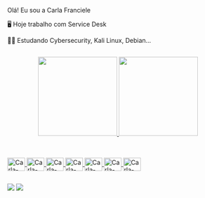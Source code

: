 Olá! Eu sou a Carla Franciele 

🖥 Hoje trabalho com Service Desk

👩‍💻 Estudando Cybersecurity, Kali Linux, Debian...


##
<div align="center">
  <a href="https://github.com/cfsilva3">
  <img height="180em" src="https://github-readme-stats.vercel.app/api?username=cfsilva3&show_icons=true&theme=midnight-purple&include_all_commits=true&count_private=true"/>
  <img height="180em" src="https://github-readme-stats.vercel.app/api/top-langs/?username=cfsilva3&layout=compact&langs_count=7&theme=midnight-purple"/>
</div>

##

<div style="display: inline_block"><br>
  <img align="center" alt="Carla-Linux" height="30" width="40" src="https://cdn.jsdelivr.net/gh/devicons/devicon/icons/linux/linux-original.svg" />
  <img align="center" alt="Carla-Azure" height="30" width="40" src="https://cdn.jsdelivr.net/gh/devicons/devicon/icons/azure/azure-original.svg" />
  <img align="center" alt="Carla-Vsual" height="30" width="40" src="https://cdn.jsdelivr.net/gh/devicons/devicon/icons/visualstudio/visualstudio-plain.svg" />
  <img align="center" alt="Carla-HTML" height="30" width="40" src="https://cdn.jsdelivr.net/gh/devicons/devicon/icons/html5/html5-original.svg" />
  <img align="center" alt="Carla-Oracle" height="30" width="40" src="https://cdn.jsdelivr.net/gh/devicons/devicon/icons/oracle/oracle-original.svg" />
  <img align="center" alt="Carla-Css" height="30" width="40" src="https://cdn.jsdelivr.net/gh/devicons/devicon/icons/css3/css3-original.svg" />
  <img align="center" alt="Carla-Jira" height="30" width="40" src="https://cdn.jsdelivr.net/gh/devicons/devicon/icons/jira/jira-original-wordmark.svg" />

 
</div>

##

<div> 
  <a href = "mailto:carla48228@gmail.com"><img src="https://img.shields.io/badge/-Gmail-%23333?style=for-the-badge&logo=gmail&logoColor=white" target="_blank"></a>
  <a href="https://www.linkedin.com/in/carla-franciele-silva-2a23731aa/" target="_blank"><img src="https://img.shields.io/badge/-LinkedIn-%230077B5?style=for-the-badge&logo=linkedin&logoColor=white" target="_blank"></a> 
  
  

  
  </div>

